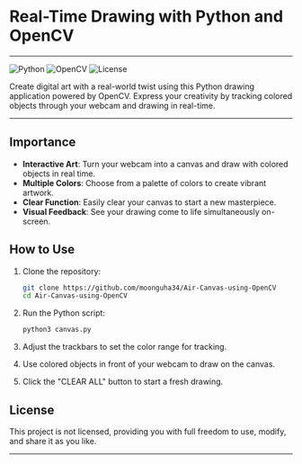 # Real-Time Drawing with Python and OpenCV
---

![Python](https://img.shields.io/badge/Python-3.x-blue.svg)
![OpenCV](https://img.shields.io/badge/OpenCV-4.x-green.svg)
![License](https://img.shields.io/badge/License-None-red.svg)

Create digital art with a real-world twist using this Python drawing application powered by OpenCV. Express your creativity by tracking colored objects through your webcam and drawing in real-time.

---

## Importance

- **Interactive Art**: Turn your webcam into a canvas and draw with colored objects in real time.
- **Multiple Colors**: Choose from a palette of colors to create vibrant artwork.
- **Clear Function**: Easily clear your canvas to start a new masterpiece.
- **Visual Feedback**: See your drawing come to life simultaneously on-screen.

## How to Use

1. Clone the repository:
   ```sh
   git clone https://github.com/moonguha34/Air-Canvas-using-OpenCV
   cd Air-Canvas-using-OpenCV
   ```

2. Run the Python script:
   ```sh
   python3 canvas.py
   ```

3. Adjust the trackbars to set the color range for tracking.

4. Use colored objects in front of your webcam to draw on the canvas.

5. Click the "CLEAR ALL" button to start a fresh drawing.

## License

This project is not licensed, providing you with full freedom to use, modify, and share it as you like.

---
